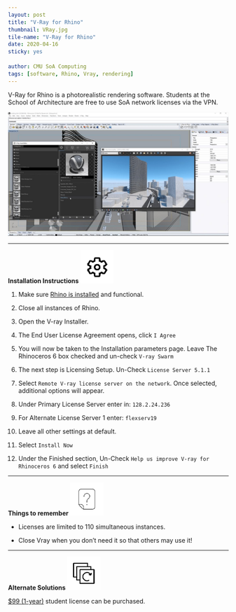 ```yaml
---
layout: post
title: "V-Ray for Rhino"
thumbnail: VRay.jpg
tile-name: "V-Ray for Rhino"
date: 2020-04-16
sticky: yes

author: CMU SoA Computing
tags: [software, Rhino, Vray, rendering]
---
```


V-Ray for Rhino is a photorealistic rendering software. Students at the School of Architecture are free to use SoA network licenses via the VPN. 

![V-Ray Demo](../img/software/vray_demo.jpg "V-Ray Demo")

---

**Installation Instructions**
![alt text](../img/software/installation.png)

1. Make sure [Rhino is installed](https://drive.google.com/drive/folders/1wCTRnF4LN5J2-UyHIXnTLYNrmbe7Sohl?usp=sharing) and functional.

2. Close all instances of Rhino.
 
3. Open the V-ray Installer.

4. The End User License Agreement opens, click `I Agree`
 
5. You will now be taken to the Installation parameters page. Leave The Rhinoceros 6 box checked and un-check `V-ray Swarm`
 
6. The next step is Licensing Setup. Un-Check `License Server 5.1.1`

7. Select `Remote V-ray license server on the network`. Once selected, additional options will appear.

8. Under Primary License Server enter in: `128.2.24.236`

9. For Alternate License Server 1 enter: `flexserv19`

10. Leave all other settings at default.

11. Select `Install Now`
 
12. Under the Finished section, Un-Check `Help us improve V-ray for Rhinoceros 6` and select `Finish`

---

**Things to remember**
![alt text](../img/software/tips.png)

- Licenses are limited to 110 simultaneous instances.

- Close Vray when you don’t need it so that others may use it!

---

**Alternate Solutions**
![alt text](../img/software/subscription.png)

[$99 (1-year)](https://store.chaosgroup.com/product/edu-vray-rhino-student) student license can be purchased.
